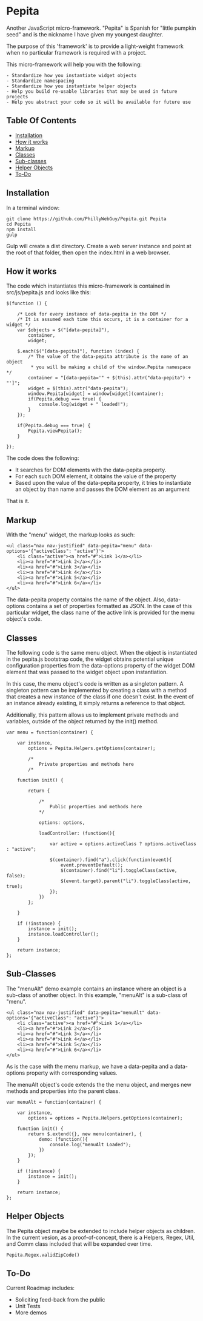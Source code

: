 # Pepita
Another JavaScript micro-framework. "Pepita" is Spanish for "little pumpkin seed" and is the nickname I have given my youngest daughter.

The purpose of this 'framework' is to provide a light-weight framework when no particular framework is required with a project.

This micro-framework will help you with the following:

    - Standardize how you instantiate widget objects
    - Standardize namespacing
    - Standardize how you instantiate helper objects
    - Help you build re-usable libraries that may be used in future projects
    - Help you abstract your code so it will be available for future use


Table Of Contents
-----------------
- [Installation](#installation)
- [How it works](#how-it-works)
- [Markup](#markup)
- [Classes](#classes)
- [Sub-classes](#sub-classes)
- [Helper Objects](#helper-objects)
- [To-Do](#to-do)

Installation
------------

In a terminal window:

```
git clone https://github.com/PhillyWebGuy/Pepita.git Pepita
cd Pepita
npm install
gulp
```

Gulp will create a dist directory. Create a web server instance and point at the root of that folder, then open the index.html in a web browser.

How it works
------------

The code which instantiates this micro-framework is contained in src/js/pepita.js and looks like this:

```
$(function () {

    /* Look for every instance of data-pepita in the DOM */
    /* It is assumed each time this occurs, it is a container for a widget */
    var $objects = $("[data-pepita]"),
        container,
        widget;

    $.each($("[data-pepita]"), function (index) {
        /* The value of the data-pepita attribute is the name of an object
         * you will be making a child of the window.Pepita namespace */
        container = "[data-pepita='" + $(this).attr("data-pepita") + "']";
        widget = $(this).attr("data-pepita");
        window.Pepita[widget] = window[widget](container);
        if(Pepita.debug === true) {
            console.log(widget + " loaded!");
        }
    });

    if(Pepita.debug === true) {
        Pepita.viewPepita();
    }

});
```

The code does the following:

- It searches for DOM elements with the data-pepita property.
- For each such DOM element, it obtains the value of the property
- Based upon the value of the data-pepita property, it tries to instantiate an object by than name and passes the DOM element as an argument

That is it.

Markup
------------

With the "menu" widget, the markup looks as such:

```
<ul class="nav nav-justified" data-pepita="menu" data-options='{"activeClass": "active"}'>
    <li class="active"><a href="#">Link 1</a></li>
    <li><a href="#">Link 2</a></li>
    <li><a href="#">Link 3</a></li>
    <li><a href="#">Link 4</a></li>
    <li><a href="#">Link 5</a></li>
    <li><a href="#">Link 6</a></li>
</ul>
```

The data-pepita property contains the name of the object. Also, data-options contains a set of properties formatted as JSON. In
the case of this particular widget, the class name of the active link is provided for the menu object's code.

Classes
------------

The following code is the same menu object. When the object is instantiated in the pepita.js bootstrap code, the widget
obtains potential unique configuration properties from the data-options property of the widget DOM element that was passed
to the widget object upon instantiation.

In this case, the menu object's code is written as a singleton pattern. A singleton pattern can be implemented by creating a
class with a method that creates a new instance of the class if one doesn't exist. In the event of an instance already existing,
it simply returns a reference to that object.

Additionally, this pattern allows us to implement private methods and variables, outside of the object returned by the init() method.

```
var menu = function(container) {

    var instance,
        options = Pepita.Helpers.getOptions(container);

        /*
            Private properties and methods here
        /*

    function init() {

        return {

            /*
                Public properties and methods here
            */

            options: options,

            loadController: (function(){

                var active = options.activeClass ? options.activeClass : "active";

                $(container).find("a").click(function(event){
                    event.preventDefault();
                    $(container).find("li").toggleClass(active, false);
                    $(event.target).parent("li").toggleClass(active, true);
                });
            })
        };

    }

    if (!instance) {
        instance = init();
        instance.loadController();
    }

    return instance;
};
```

Sub-Classes
------------

The "menuAlt" demo example contains an instance where an object is a sub-class of another object. In this example, "menuAlt" is a sub-class of "menu".

```
<ul class="nav nav-justified" data-pepita="menuAlt" data-options='{"activeClass": "active"}'>
    <li class="active"><a href="#">Link 1</a></li>
    <li><a href="#">Link 2</a></li>
    <li><a href="#">Link 3</a></li>
    <li><a href="#">Link 4</a></li>
    <li><a href="#">Link 5</a></li>
    <li><a href="#">Link 6</a></li>
</ul>
```

As is the case with the menu markup, we have a data-pepita and a data-options property with corresponding values.

The menuAlt object's code extends the the menu object, and merges new methods and properties into the parent class.

```
var menuAlt = function(container) {

    var instance,
        options = options = Pepita.Helpers.getOptions(container);

    function init() {
        return $.extend({}, new menu(container), {
            demo: (function(){
                console.log("menuAlt Loaded");
            })
        });
    }

    if (!instance) {
        instance = init();
    }

    return instance;
};
```

Helper Objects
------------

The Pepita object maybe be extended to include helper objects as children. In the current vesion, as a proof-of-concept, there is a Helpers, Regex, Util, and Comm class included
that will be expanded over time.

```
Pepita.Regex.validZipCode()
```

To-Do
------------

Current Roadmap includes:

- Soliciting feed-back from the public
- Unit Tests
- More demos





